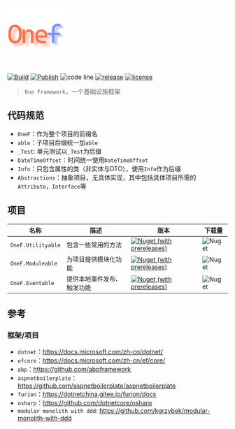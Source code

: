 # ![One Framework](./logo.png)

[![Build](https://github.com/maple512/framework/actions/workflows/build.yml/badge.svg)](https://github.com/Maple512/framework/actions/workflows/build.yml)
[![Publish](https://github.com/maple512/framework/actions/workflows/publish.yml/badge.svg)](https://github.com/Maple512/framework/actions/workflows/publish.yml)
![code line](https://img.shields.io/tokei/lines/github/maple512/framework?style=flat)
[![release](https://img.shields.io/github/v/release/maple512/framework?include_prereleases&style=flat&color=blue)](https://github.com/Maple512/framework/releases)
[![license](https://img.shields.io/github/license/maple512/framework)](./LICENSE)

> `One Framework`，一个基础设施框架

## 代码规范

- `OneF`：作为整个项目的前缀名
- `able`：子项目后缀统一加`able`
- `_Test`: 单元测试以`_Test`为后缀
- `DateTimeOffset`：时间统一使用`DateTimeOffset`
- `Info`：只包含属性的类（非实体与DTO），使用`Info`作为后缀
- `Abstractions`：抽象项目，无具体实现，其中包括具体项目所需的`Attribute`，`Interface`等

## 项目

| 名称               | 描述                       | 版本                                                                                                                                                        | 下载量                                                     |
| ------------------ | -------------------------- | ----------------------------------------------------------------------------------------------------------------------------------------------------------- | ---------------------------------------------------------- |
| `OneF.Utilityable` | 包含一些常用的方法         | [![Nuget (with prereleases)](https://img.shields.io/nuget/vpre/OneF.Utilityable?label=version&color=blue)](https://www.nuget.org/packages/OneF.Utilityable) | ![Nuget](https://img.shields.io/nuget/dt/OneF.Utilityable) |
| `OneF.Moduleable`  | 为项目提供模块化功能       | [![Nuget (with prereleases)](https://img.shields.io/nuget/vpre/OneF.Moduleable?label=version&color=blue)](https://www.nuget.org/packages/OneF.Moduleable)   | ![Nuget](https://img.shields.io/nuget/dt/OneF.Moduleable)  |
| `OneF.Eventable`   | 提供本地事件发布、触发功能 | [![Nuget (with prereleases)](https://img.shields.io/nuget/vpre/OneF.Eventable?label=version&color=blue)](https://www.nuget.org/packages/OneF.Eventable)     | ![Nuget](https://img.shields.io/nuget/dt/OneF.Eventable)   |

## 参考

### 框架/项目

- `dotnet`：<https://docs.microsoft.com/zh-cn/dotnet/>
- `efcore`：<https://docs.microsoft.com/zh-cn/ef/core/>
- `abp`：<https://github.com/abpframework>
- `aspnetboilerplate`：<https://github.com/aspnetboilerplate/aspnetboilerplate>
- `furion`：<https://dotnetchina.gitee.io/furion/docs>
- `osharp`：<https://github.com/dotnetcore/osharp>
- `modular monolith with ddd`: <https://github.com/kgrzybek/modular-monolith-with-ddd>
